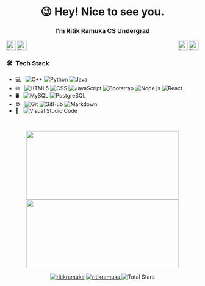 <h1 align="center">😉 Hey! Nice to see you.</h1>
<h3 align="center">I'm Ritik Ramuka CS Undergrad</h3>

[<img align="left" alt="LinkedIn" width="25px" src="https://www.flaticon.com/svg/static/icons/svg/174/174857.svg" />](https://in.linkedin.com/in/ritik-ramuka-018b6318b/)
[<img alt="Gmail" src="https://www.flaticon.com/svg/static/icons/svg/888/888853.svg" width="25px">](mailto:ritik.ramuka@gmail.com)
[<img align="right" alt="CodeChef" width="25px" src="https://simpleicons.org/icons/codechef.svg" />](https://www.codechef.com/users/r2000r)
[<img align="right" alt="Leetcode" width="25px" src="https://github.com/simple-icons/simple-icons/blob/develop/icons/leetcode.svg" />](https://leetcode.com/RitikRamuka/)
<br>

<h3> 🛠 &nbsp;Tech Stack</h3>

- 💻 &nbsp;
  ![C++](https://img.shields.io/badge/-C++-333333?style=flat&logo=C%2B%2B&logoColor=00599C)
  ![Python](https://img.shields.io/badge/-Python-333333?style=flat&logo=python)
  ![Java](https://img.shields.io/badge/-Java-333333?style=flat&logo=Java&logoColor=007396)
- 🌐 &nbsp;
  ![HTML5](https://img.shields.io/badge/-HTML5-333333?style=flat&logo=HTML5)
  ![CSS](https://img.shields.io/badge/-CSS-333333?style=flat&logo=CSS3&logoColor=1572B6)
  ![JavaScript](https://img.shields.io/badge/-JavaScript-333333?style=flat&logo=javascript)
  ![Bootstrap](https://img.shields.io/badge/-Bootstrap-333333?style=flat&logo=bootstrap&logoColor=563D7C)
  ![Node.js](https://img.shields.io/badge/-Node.js-333333?style=flat&logo=node.js)
  ![React](https://img.shields.io/badge/-React-333333?style=flat&logo=react)
  <!---![Rails](https://img.shields.io/badge/-Rails-333333?style=flat&logo=ruby)--->
- 🛢 &nbsp;
  ![MySQL](https://img.shields.io/badge/-MySQL-333333?style=flat&logo=mysql)
  ![PostgreSQL](https://img.shields.io/badge/-PostgreSQL-333333?style=flat&logo=postgresql)
- ⚙️ &nbsp;
  ![Git](https://img.shields.io/badge/-Git-333333?style=flat&logo=git)
  ![GitHub](https://img.shields.io/badge/-GitHub-333333?style=flat&logo=github)
  ![Markdown](https://img.shields.io/badge/-Markdown-333333?style=flat&logo=markdown)
- 🔧 &nbsp;
  ![Visual Studio Code](https://img.shields.io/badge/-Visual%20Studio%20Code-333333?style=flat&logo=visual-studio-code&logoColor=007ACC)

<br/>

<p align="center">
    <img
        height="180em"
	 width="400em"
        src="https://github-readme-stats.vercel.app/api?username=ritikramuka&show_icons=true&hide_border=true&theme=tokyonight"
    />
    <img
        height="180em"
	width="400em"
        src="https://github-readme-stats.vercel.app/api/top-langs/?username=ritikramuka&show_icons=true&hide_border=true&layout=compact&langs_count=8&theme=tokyonight"
    />
</p>

<p align="center"> 
	<a href="https://github.com/ritikramuka"><img src="https://komarev.com/ghpvc/?username=ritikramuka" alt="ritikramuka"/></a>
	<a href="https://github.com/ritikramuka?tab=repositories"><img src="https://badges.pufler.dev/repos/ritikramuka" alt="ritikramuka" /> </a>
	<img src="https://img.shields.io/github/stars/ritikramuka?label=Stars" alt="Total Stars">
</p>

